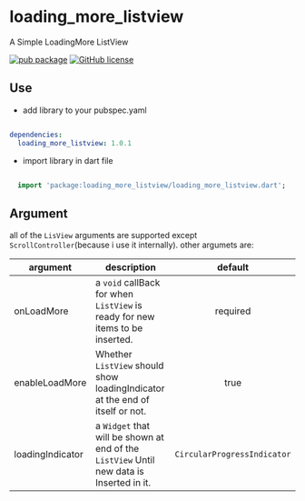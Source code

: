 # loading_more_listview

A Simple LoadingMore ListView

[![pub package](https://img.shields.io/pub/v/loading_more_listview.svg)](https://pub.dartlang.org/packages/loading_more_listview) [![GitHub license](https://img.shields.io/github/license/jinxul/loading-more-listview)](https://github.com/jinxul/loading-more-listview/blob/master/LICENSE)

## Use

* add library to your pubspec.yaml
  
```yaml

dependencies:
  loading_more_listview: 1.0.1

```  
* import library in dart file
  
```dart

  import 'package:loading_more_listview/loading_more_listview.dart';

```

## Argument

all of the `LisView` arguments are supported except `ScrollController`(because i use it internally). other argumets are:

|argument             |                description           |    default     |
|---------------------|--------------------------------------|:--------------:|
|onLoadMore           |a `void` callBack for when `ListView` is ready for new items to be inserted.   | required  |
|enableLoadMore       |Whether `ListView` should show loadingIndicator at the end of itself or not.     |  true   |
|loadingIndicator     |a `Widget` that will be shown at end of the `ListView` Until new data is Inserted in it.   |   `CircularProgressIndicator` |

